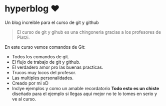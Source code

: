 # hyperblog :heart:
Un blog increible para el curso de git y github

>El curso de git y gihub es una chingoneria gracias a los profesores de Platzi.

En este curso vemos comandos de Git:

- Todos los comandos de git.
- El flujo de trabajo de git y github.
- El verdadero amor pro las buenas practicas.
- Trucos muy locos del profesor.
- Las multiples personalidades.
- Creado por mi xD
- Inclye ejemplos
y como un amable recordatorio **Todo esto es un chiste** diseñado para el ejemplo si llegas aqui mejor no te lo tomes en serio y ve al curso.
